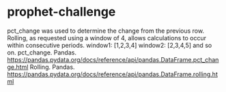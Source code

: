 # prophet-challenge

pct_change was used to determine the change from the previous row.
Rolling, as requested using a window of 4, allows calculations to occur within consecutive periods.
window1: [1,2,3,4]
window2: [2,3,4,5] and so on.
pct_change. Pandas. https://pandas.pydata.org/docs/reference/api/pandas.DataFrame.pct_change.html
Rolling. Pandas. https://pandas.pydata.org/docs/reference/api/pandas.DataFrame.rolling.html